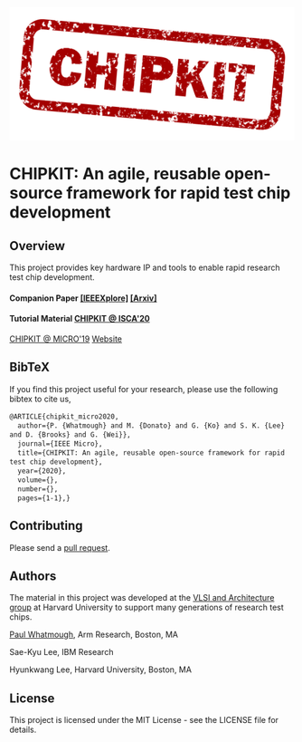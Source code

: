 ![CHIPKIT logo](chipkit_logo.png)

# CHIPKIT: An agile, reusable open-source framework for rapid test chip development

## Overview

This project provides key hardware IP and tools to enable rapid research test chip development.


#### Companion Paper [\[IEEEXplore\]](https://ieeexplore.ieee.org/document/9096507) [\[Arxiv\]](https://arxiv.org/abs/2001.04504) 

#### Tutorial Material [CHIPKIT @ ISCA'20](https://www.iscaconf.org/isca2020/program/workshops.html#chipkit) 
[CHIPKIT @ MICRO'19](https://www.microarch.org/micro52/program/workshops.html#chipkit) 
[Website](https://mrc-donato.github.io/CHIPKIT-Tutorial/)


## BibTeX

If you find this project useful for your research, please use the following bibtex to cite us,

```
@ARTICLE{chipkit_micro2020,
  author={P. {Whatmough} and M. {Donato} and G. {Ko} and S. K. {Lee} and D. {Brooks} and G. {Wei}},
  journal={IEEE Micro}, 
  title={CHIPKIT: An agile, reusable open-source framework for rapid test chip development}, 
  year={2020},
  volume={},
  number={},
  pages={1-1},}
```


## Contributing

Please send a [pull request](https://help.github.com/articles/creating-a-pull-request/).

## Authors

The material in this project was developed at the [VLSI and Architecture group](https://vlsiarch.eecs.harvard.edu/) at Harvard University to support many generations of research test chips.

[Paul Whatmough](https://www.linkedin.com/in/paul-whatmough-2062729/), Arm Research, Boston, MA

Sae-Kyu Lee, IBM Research

Hyunkwang Lee, Harvard University, Boston, MA

## License

This project is licensed under the MIT License - see the LICENSE file for details.
